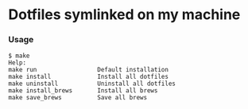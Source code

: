 # Dotfiles symlinked on my machine

### Usage

    $ make
    Help:
    make run                 Default installation
    make install             Install all dotfiles
    make uninstall           Uninstall all dotfiles
    make install_brews       Install all brews
    make save_brews          Save all brews
